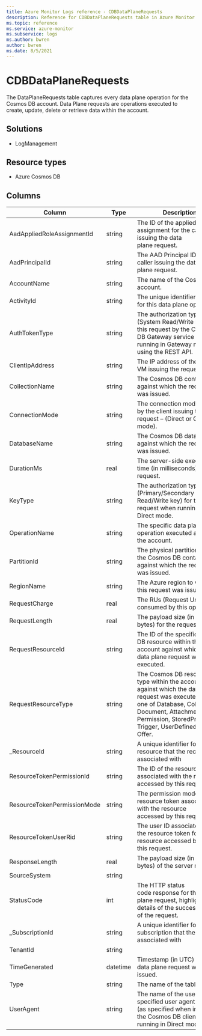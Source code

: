 ```yaml
---
title: Azure Monitor Logs reference - CDBDataPlaneRequests
description: Reference for CDBDataPlaneRequests table in Azure Monitor Logs.
ms.topic: reference
ms.service: azure-monitor
ms.subservice: logs
ms.author: bwren
author: bwren
ms.date: 8/5/2021
---
```


# CDBDataPlaneRequests

 The DataPlaneRequests table captures every data plane operation for the Cosmos DB account. Data Plane requests are operations executed to create, update, delete or retrieve data within the account.

## Solutions

- LogManagement
## Resource types

- Azure Cosmos DB




## Columns

|Column|Type|Description|
|---|---|---|
|AadAppliedRoleAssignmentId|string|The ID of the applied role assignment for the caller issuing the data plane request.|
|AadPrincipalId|string|The AAD Principal ID of the caller issuing the data plane request.|
|AccountName|string|The name of the Cosmos DB account.|
|ActivityId|string|The unique identifier (GUID) for this data plane operation|
|AuthTokenType|string|The authorization type (System Read/Write key) for this request by the Cosmos DB Gateway service when running in Gateway mode or using the REST API.|
|ClientIpAddress|string|The IP address of the client VM issuing the request.|
|CollectionName|string|The Cosmos DB container against which the request was issued.|
|ConnectionMode|string|The connection mode used by the client issuing the request – (Direct or Gateway mode).|
|DatabaseName|string|The Cosmos DB database against which the request was issued.|
|DurationMs|real|The server-side execution time (in milliseconds) for this request.|
|KeyType|string|The authorization type (Primary/Secondary Read/Write key) for this request when running in Direct mode.|
|OperationName|string|The specific data plane operation executed against the account.|
|PartitionId|string|The physical partition ID for the Cosmos DB container against which the request was issued.|
|RegionName|string|The Azure region to which this request was issued.|
|RequestCharge|real|The RUs (Request Units) consumed by this operation.|
|RequestLength|real|The payload size (in bytes) for the request.|
|RequestResourceId|string|The ID of the specific Cosmos DB resource within the account against which the data plane request was executed.|
|RequestResourceType|string|The Cosmos DB resource type within the account against which the data plane request was executed, can be one of Database, Collection, Document, Attachment, User, Permission, StoredProcedure, Trigger, UserDefinedFunction, Offer.|
|_ResourceId|string|A unique identifier for the resource that the record is associated with|
|ResourceTokenPermissionId|string|The ID of the resource token associated with the resource accessed by this request.|
|ResourceTokenPermissionMode|string|The permission mode of the resource token associated with the resource accessed by this request.|
|ResourceTokenUserRid|string|The user ID associated with the resource token for the resource accessed by this request.|
|ResponseLength|real|The payload size (in bytes) of the server response.|
|SourceSystem|string||
|StatusCode|int|The HTTP status code response for the data plane request, highlighting details of the success/failure of the request.|
|_SubscriptionId|string|A unique identifier for the subscription that the record is associated with|
|TenantId|string||
|TimeGenerated|datetime|Timestamp (in UTC) when the data plane request was issued.|
|Type|string|The name of the table|
|UserAgent|string|The name of the user specified user agent suffix (as specified when initializing the Cosmos DB client) when running in Direct mode.|
